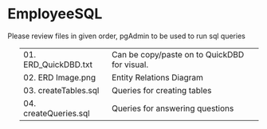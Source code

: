 <h1>EmployeeSQL</h1>
<p>Please review files in given order, pgAdmin to be used to run sql queries</p>

<ul>
<table width="100%">
  <tr>
    <td>01. ERD_QuickDBD.txt</td>
    <td>Can be copy/paste on to QuickDBD for visual.</td>   
  </tr>  
  <tr>
    <td>02. ERD Image.png</td>
    <td>Entity Relations Diagram</td>   
  </tr>
  <tr>
    <td>03. createTables.sql</td>
    <td>Queries for creating tables</td>   
  </tr>
  <tr>
    <td>04. createQueries.sql</td>
    <td>Queries for answering questions</td>   
  </tr>

</ul> 
</table>
